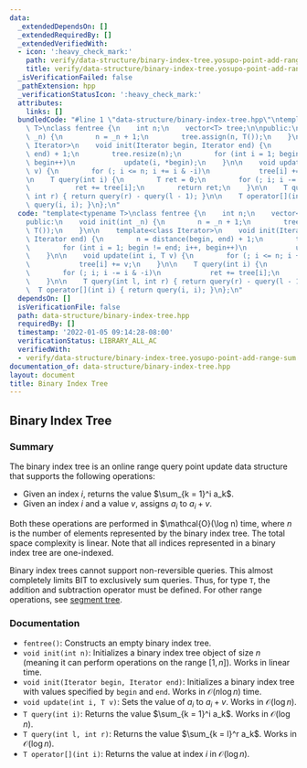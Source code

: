 ```yaml
---
data:
  _extendedDependsOn: []
  _extendedRequiredBy: []
  _extendedVerifiedWith:
  - icon: ':heavy_check_mark:'
    path: verify/data-structure/binary-index-tree.yosupo-point-add-range-sum.test.cpp
    title: verify/data-structure/binary-index-tree.yosupo-point-add-range-sum.test.cpp
  _isVerificationFailed: false
  _pathExtension: hpp
  _verificationStatusIcon: ':heavy_check_mark:'
  attributes:
    links: []
  bundledCode: "#line 1 \"data-structure/binary-index-tree.hpp\"\ntemplate<typename\
    \ T>\nclass fentree {\n    int n;\n    vector<T> tree;\n\npublic:\n    void init(int\
    \ _n) {\n        n = _n + 1;\n        tree.assign(n, T());\n    }\n\n    template<class\
    \ Iterator>\n    void init(Iterator begin, Iterator end) {\n        n = distance(begin,\
    \ end) + 1;\n        tree.resize(n);\n        for (int i = 1; begin != end; i++,\
    \ begin++)\n            update(i, *begin);\n    }\n\n    void update(int i, T\
    \ v) {\n        for (; i <= n; i += i & -i)\n            tree[i] += v;\n    }\n\
    \n    T query(int i) {\n        T ret = 0;\n        for (; i; i -= i & -i)\n \
    \           ret += tree[i];\n        return ret;\n    }\n\n    T query(int l,\
    \ int r) { return query(r) - query(l - 1); }\n\n    T operator[](int i) { return\
    \ query(i, i); }\n};\n"
  code: "template<typename T>\nclass fentree {\n    int n;\n    vector<T> tree;\n\n\
    public:\n    void init(int _n) {\n        n = _n + 1;\n        tree.assign(n,\
    \ T());\n    }\n\n    template<class Iterator>\n    void init(Iterator begin,\
    \ Iterator end) {\n        n = distance(begin, end) + 1;\n        tree.resize(n);\n\
    \        for (int i = 1; begin != end; i++, begin++)\n            update(i, *begin);\n\
    \    }\n\n    void update(int i, T v) {\n        for (; i <= n; i += i & -i)\n\
    \            tree[i] += v;\n    }\n\n    T query(int i) {\n        T ret = 0;\n\
    \        for (; i; i -= i & -i)\n            ret += tree[i];\n        return ret;\n\
    \    }\n\n    T query(int l, int r) { return query(r) - query(l - 1); }\n\n  \
    \  T operator[](int i) { return query(i, i); }\n};\n"
  dependsOn: []
  isVerificationFile: false
  path: data-structure/binary-index-tree.hpp
  requiredBy: []
  timestamp: '2022-01-05 09:14:28-08:00'
  verificationStatus: LIBRARY_ALL_AC
  verifiedWith:
  - verify/data-structure/binary-index-tree.yosupo-point-add-range-sum.test.cpp
documentation_of: data-structure/binary-index-tree.hpp
layout: document
title: Binary Index Tree
---
```


## Binary Index Tree

### Summary

The binary index tree is an online range query point update data structure that supports the following operations:
- Given an index $i$, returns the value $\sum_{k = 1}^i a_k$.
- Given an index $i$ and a value $v$, assigns $a_i$ to $a_i + v$.

Both these operations are performed in $\mathcal{O}(\log n) time, where $n$ is the number of elements represented by the binary index tree. The total space complexity is linear. Note that all indices represented in a binary index tree are one-indexed.

Binary index trees cannot support non-reversible queries. This almost completely limits BIT to exclusively sum queries. Thus, for type `T`, the addition and subtraction operator must be defined. For other range operations, see [segment tree](https://dutinmeow.github.io/library/data-structure/segment-tree.hpp).

### Documentation

- `fentree()`: Constructs an empty binary index tree.
- `void init(int n)`: Initializes a binary index tree object of size $n$ (meaning it can perform operations on the range $[1, n]$). Works in linear time.
- `void init(Iterator begin, Iterator end)`: Initializes a binary index tree with values specified by $\texttt{begin}$ and $\texttt{end}$. Works in $\mathcal{O}(n \log n)$ time.
- `void update(int i, T v)`: Sets the value of $a_i$ to $a_i + v$. Works in $\mathcal{O}(\log n)$.
- `T query(int i)`: Returns the value $\sum_{k = 1}^i a_k$. Works in $\mathcal{O}(\log n)$.
- `T query(int l, int r)`: Returns the value $\sum_{k = l}^r a_k$. Works in $\mathcal{O}(\log n)$.
- `T operator[](int i)`: Returns the value at index $i$ in $\mathcal{O}(\log n)$. 
